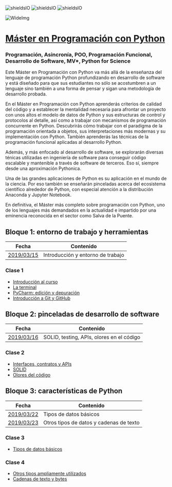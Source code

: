 ![shieldsIO](https://img.shields.io/github/issues/Fictizia/Master-en-Programacion-con-Python_ed1.svg)
![shieldsIO](https://img.shields.io/github/issues/Fictizia/Master-en-Programacion-con-Python_ed1.svg)
![shieldsIO](https://img.shields.io/github/issues/Fictizia/Master-en-Programacion-con-Python_ed1.svg)

![WideImg](http://fictizia.com/img/github/Fictizia-plan-estudios-github.jpg)

# [Máster en Programación con Python](https://fictizia.com/formacion/master-programacion-python)
### Programación, Asincronía, POO, Programación Funcional, Desarrollo de Software, MV*, Python for Science

Este Máster en Programación con Python va más allá de la enseñanza del lenguaje de programación Python profundizando en desarrollo de software y está diseñado para que sus estudiantes no sólo se acostumbren a un lenguaje sino también a una forma de pensar y sigan una metodología de desarrollo probada.

En el Máster en Programación con Python aprenderás criterios de calidad del código y a establecer la mentalidad necesaria para afrontar un proyecto con unos altos el modelo de datos de Python y sus estructuras de control y protocolos al detalle, así como a trabajar con mecanismos de programación concurrente en Python. Descubrirás cómo trabajar con el paradigma de la programación orientada a objetos, sus interpretaciones más modernas y su implementación con Python. También aprenderás las técnicas de la programación funcional aplicadas al desarrollo Python.

Además, y más enfocado al desarrollo de software, se explorarán diversas ténicas utilizadas en ingeniería de software para conseguir código escalable y mantenible a través de software de terceros. Eso sí, siempre desde una aproximación Pythonica.

Una de las grandes aplicaciones de Python es su aplicación en el mundo de la ciencia. Por eso también se enseñarán pinceladas acerca del ecosistema científico alrededor de Python, con especial atención a la distribución Anaconda y Jupyter Notebook.

En definitiva, el Máster más completo sobre programación con Python, uno de los lenguajes más demandados en la actualidad e impartido por una eminencia reconocida en el sector como Salva de la Puente.


## Bloque 1: entorno de trabajo y herramientas

| Fecha                  | Contenido                                          |
|------------------------|----------------------------------------------------|
| [2019/03/15](#clase-1) | Introducción y entorno de trabajo                  |


### Clase 1
- [Introducción al curso](./teoria/b01t01.md)
- [La terminal](./teoria/b01t02.md)
- [PyCharm: edición y depuración](./teoria/b01t03.md)
- [Introducción a Git y GitHub](./teoria/b01t04.md)

## Bloque 2: pinceladas de desarrollo de software

| Fecha                  | Contenido                                          |
|------------------------|----------------------------------------------------|
| [2019/03/16](#clase-2) | SOLID, testing, APIs, olores en el código          |

### Clase 2
- [Interfaces, contratos y APIs](./teoria/b02t01.md)
- [SOLID](./teoria/b02t02.md)
- [Olores del código](./teoria/b02t03.md)

## Bloque 3: características de Python

| Fecha                  | Contenido                                          |
|------------------------|----------------------------------------------------|
| [2019/03/22](#clase-3) | Tipos de datos básicos                             |
| [2019/03/23](#clase-4) | Otros tipos de datos y cadenas de texto            |

### Clase 3
- [Tipos de datos básicos](./teoria/b03t01.md)

### Clase 4
- [Otros tipos ampliamente utilizados](./teoria/b0402.md)
- [Cadenas de texto y bytes](./teoría/b0403.md)